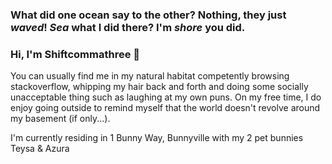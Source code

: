
<!--
**shiftcommathree/shiftcommathree** is a ✨ _special_ ✨ repository because its `README.md` (this file) appears on your GitHub profile.

Here are some ideas to get you started:

- 🔭 I’m currently working on ...
- 🌱 I’m currently learning ...
- 👯 I’m looking to collaborate on ...
- 🤔 I’m looking for help with ...
- 💬 Ask me about ...
- 📫 How to reach me: ...
- 😄 Pronouns: ...
- ⚡ Fun fact: ...
-->

### What did one ocean say to the other? Nothing, they just **_waved_**! **_Sea_** what I did there? I'm **_shore_** you did.
### Hi, I'm Shiftcommathree 👋

You can usually find me in my natural habitat competently browsing stackoverflow, whipping my hair back and forth and doing some socially unacceptable thing such as laughing at my own puns. On my free time, I do enjoy going outside to remind myself that the world doesn't revolve around my basement (if only...).

I'm currently residing in 1 Bunny Way, Bunnyville with my 2 pet bunnies Teysa & Azura

